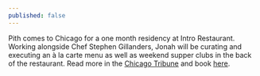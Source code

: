 ```yaml
---
published: false
---
```

Pith comes to Chicago for a one month residency at Intro Restaurant. Working alongside Chef Stephen Gillanders, Jonah will be curating and executing an à la carte menu as well as weekend supper clubs in the back of the restaurant. Read more in the [Chicago Tribune](http://www.chicagotribune.com/dining/restaurants/ct-pith-chef-jonah-reider-intro-restaurant-20160824-story.html) and book [here](http://introchicago.com/event-custom/chef-gillanders-welcomes-jonah-reider-of-pith-to-intro/).
